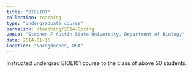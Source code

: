 ```yaml
---
title: "BIOL101"
collection: teaching
type: "Undergraduate course"
permalink: /teaching/2014-Spring
venue: "Stephen F Austin State University, Department of Biology"
date: 2014-01-15
location: "Nacogdoches, USA"
---
```


Instructed undergrad BIOL101 course to the class of above 50 students.
